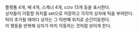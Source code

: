 플랫폼 4개, 배 4개, 스캐너 4개, cctv 13개 등을 표시한다.</br>
상자들이 이동할 위치를 set으로 저장하고 각각의 상자에 틱을 부여한다.</br>
틱이 추가될 때마다 상자는 그 틱번째 위치로 순간이동한다.</br>
이 행동을 반복해 상자가 마치 이동하는 것처럼 보이게 한다.
